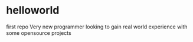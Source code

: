 # helloworld
first repo
Very new programmer looking to gain real world experience with some opensource projects
